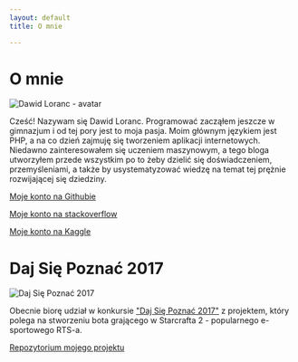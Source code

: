 ```yaml
---
layout: default
title: O mnie

---
```

# O mnie

![Dawid Loranc - avatar](/images/avatar.jpg)

Cześć! Nazywam się Dawid Loranc. Programować zacząłem jeszcze w gimnazjum i od tej pory jest to moja pasja. Moim głównym językiem jest PHP, a na co dzień zajmuję się tworzeniem aplikacji internetowych. Niedawno zainteresowałem się uczeniem maszynowym, a tego bloga utworzyłem przede wszystkim po to żeby dzielić się doświadczeniem, przemyśleniami, a także by usystematyzować wiedzę na temat tej prężnie rozwijającej się dziedziny.

[Moje konto na Githubie](https://github.com/dloranc)

[Moje konto na stackoverflow](http://stackoverflow.com/users/973469/dawid-loranc)

[Moje konto na Kaggle](https://www.kaggle.com/dloranc)




# Daj Się Poznać 2017

![Daj Się Poznać 2017](/images/posts_thumbnails/daj_sie_poznac_2017.jpg)

Obecnie biorę udział w konkursie ["Daj Się Poznać 2017"](http://devstyle.pl/daj-sie-poznac) z projektem, który polega na stworzeniu bota grającego w Starcrafta 2 - popularnego e-sportowego RTS-a.

[Repozytorium mojego projektu](https://github.com/dloranc/starcraft-ai)